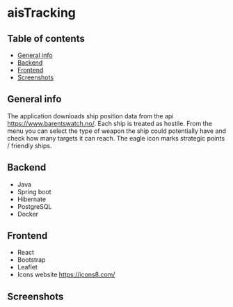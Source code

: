 # aisTracking
## Table of contents
* [General info](#general-info)
* [Backend](#backend)
* [Frontend](#frontend)
* [Screenshots](#screenshots)

## General info
The application downloads ship position data from the api https://www.barentswatch.no/. Each ship is treated as hostile. From the menu you can select the type of weapon the ship could potentially have and check how many targets it can reach. The eagle icon marks strategic points / friendly ships.

## Backend
* Java
* Spring boot
* Hibernate
* PostgreSQL
* Docker

## Frontend
* React
* Bootstrap
* Leaflet
* Icons website https://icons8.com/

## Screenshots
